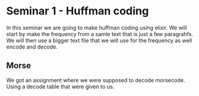# Seminar 1 - Huffman coding

In this seminar we are going to make huffman coding using elixir.
We will start by make the frequency from a samle text that is just a few paragrahfs.
We will then use a bigger text file that we will use for the frequency as well encode and decode.

## Morse

We got an assignment where we were supposed to decode morsecode.
Using a decode table that were given to us.